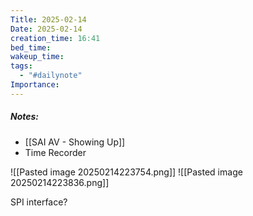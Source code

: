 ```yaml
---
Title: 2025-02-14
Date: 2025-02-14
creation_time: 16:41
bed_time: 
wakeup_time: 
tags:
  - "#dailynote"
Importance:
---
```

##### Notes:
- [[SAI AV - Showing Up]]
- Time Recorder

![[Pasted image 20250214223754.png]]
![[Pasted image 20250214223836.png]]

SPI interface?


